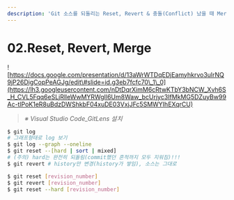 ```yaml
---
description: 'Git 소스를 되돌리는 Reset, Revert & 충돌(Conflict) 났을 때 Merge 하는 법'
---
```


# 02.Reset, Revert, Merge

![https://docs.google.com/presentation/d/13aWrWTDqEDjEamyhkrvo3ulrNQ9jP26DigCopPeAGJg/edit\#slide=id.g3eb7fcfc70\_1\_0](https://lh3.googleusercontent.com/nDtDqrXimM6cRtwKTbY3bNCW_Xvh6S_H_CVL5Fqq6eSLjRlleWwMYRWgIl6Um8Waw_bcUrjyc3IfMkMG5DZuyBw99Ac-tlPoK1eR8uBdzDWShkbF04xuDE03VxjJFc5SMWYIhEXqrCU)

> _※ Visual Studio Code\_GitLens 설치_

```bash
$ git log
# 그래프형태로 log 보기
$ git log --graph --oneline
$ git reset --[hard | sort | mixed]
# (주의) hard는 완전히 되돌림(commit했던 흔적까지 모두 지워짐)!!!
$ git revert # history만 변경(history가 쌓임), 소스는 그대로
```

```bash
$ git reset [revision_number]
$ git revert [revision_number]
$ git reset --hard [revision_number]
```

